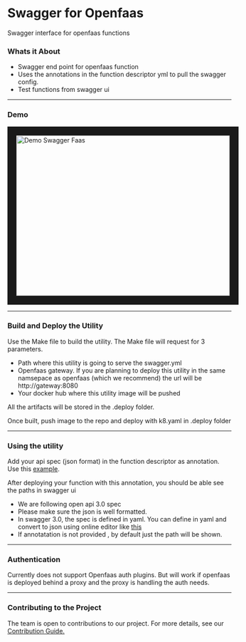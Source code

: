 # Swagger for Openfaas

Swagger interface for openfaas functions

### Whats it About

* Swagger end point for openfaas function
* Uses the annotations in the function descriptor yml to pull the swagger config.
* Test functions from swagger ui

----------------

### Demo

<a href="http://www.youtube.com/watch?feature=player_embedded&v=ENpaz0Rh0u0
" target="_blank"><img src="http://img.youtube.com/vi/ENpaz0Rh0u0/0.jpg" 
alt="Demo Swagger Faas" width="480" height="360" border="20" /></a>

----------------

### Build and Deploy the Utility

Use the Make file to build the utility. The Make file will request for 3 parameters.

* Path where this utility is going to serve the swagger.yml
* Openfaas gateway. If you are planning to deploy this utility in the same namsepace as openfaas (which we recommend) the url will be http://gateway:8080
* Your docker hub where this utility image will be pushed

All the artifacts will be stored in the .deploy folder.

Once built, push image to the repo and deploy with k8.yaml in .deploy folder

-------------

### Using the utility

Add your api spec (json format) in the function descriptor as annotation. Use this [example](./example.yaml).

After deploying your function with this annotation, you should be able see the paths in swagger ui

* We are following open api 3.0 spec
* Please make sure the json is well formatted.
* In swagger 3.0, the spec is defined in yaml. You can define in yaml and convert to json using online editor like [this](https://codebeautify.org/yaml-to-json-xml-csv)
* If annotatation is not provided , by default just the path will be shown.

---------

### Authentication

Currently does not support Openfaas auth plugins. But will work if openfaas is deployed behind a proxy and the proxy is handling the auth needs.

----------
### Contributing to the Project
The team is open to contributions to our project. For more details, see our [Contribution Guide.](./docs/CONTRIBUTING.md)